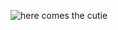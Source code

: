 ![here comes the cutie](https://github.com/user-attachments/assets/99af460e-cd75-477e-b99e-b88371724aeb)

